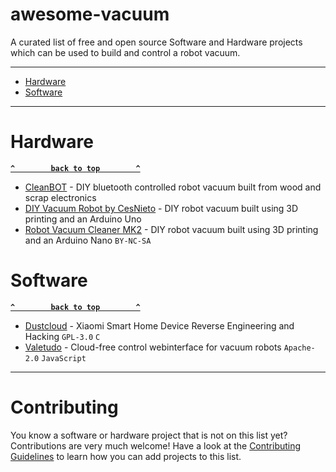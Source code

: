 # awesome-vacuum

A curated list of free and open source Software and Hardware projects which can be used to build and control a robot vacuum.

--------------------

- [Hardware](#hardware)
- [Software](#software)

--------------------

# Hardware

**[`^        back to top        ^`](#)**

- [CleanBOT](https://www.instructables.com/CleanBOT/) - DIY bluetooth controlled robot vacuum built from wood and scrap electronics
- [DIY Vacuum Robot by CesNieto](https://www.instructables.com/Build-Your-Own-Vacuum-Robot/) - DIY robot vacuum built using 3D printing and an Arduino Uno
- [Robot Vacuum Cleaner MK2](https://www.myminifactory.com/object/3d-print-101108) - DIY robot vacuum built using 3D printing and an Arduino Nano `BY-NC-SA`

# Software

**[`^        back to top        ^`](#)**

- [Dustcloud](https://github.com/dgiese/dustcloud) - Xiaomi Smart Home Device Reverse Engineering and Hacking `GPL-3.0` `C`
- [Valetudo](https://github.com/Hypfer/Valetudo) - Cloud-free control webinterface for vacuum robots `Apache-2.0` `JavaScript`

--------------------

# Contributing

You know a software or hardware project that is not on this list yet? Contributions are very much welcome! Have a look at the [Contributing Guidelines](.github/CONTRIBUTING.md) to learn how you can add projects to this list.
